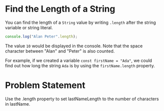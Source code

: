 # Find the Length of a String
You can find the length of a ```String``` value by writing ```.length``` after the string variable or string literal.
```javascript
console.log("Alan Peter".length);
```
The value ```10``` would be displayed in the console. Note that the space character between "Alan" and "Peter" is also counted.

For example, if we created a variable ```const firstName = "Ada"```, we could find out how long the string ```Ada``` is by using the ```firstName.length``` property.

# Problem Statement
Use the .length property to set lastNameLength to the number of characters in lastName.
